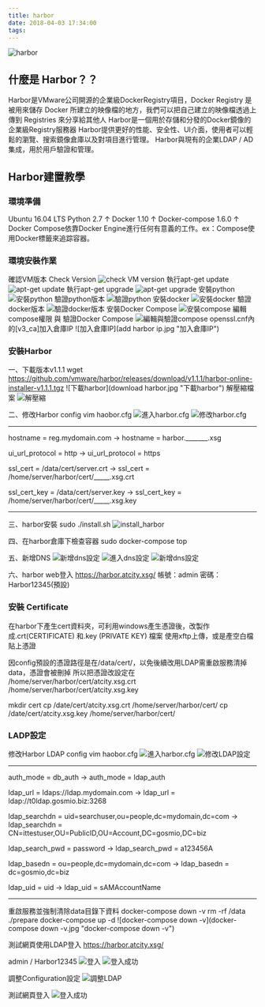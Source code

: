 ```yaml
---
title: harbor
date: 2018-04-03 17:34:00
tags:
---
```

![harbor](harbor.jpg " harbor")
## 什麼是 Harbor？？

Harbor是VMware公司開源的企業級DockerRegistry項目，Docker Registry 是被用來儲存 Docker 所建立的映像檔的地方，我們可以把自己建立的映像檔透過上傳到 Registries 來分享給其他人
Harbor是一個用於存儲和分發的Docker鏡像的企業級Registry服務器
Harbor提供更好的性能、安全性、UI介面，使用者可以輕鬆的瀏覽、搜索鏡像倉庫以及對項目進行管理。
Harbor與現有的企業LDAP / AD集成，用於用戶驗證和管理。



## Harbor建置教學

### 環境準備
Ubuntu 16.04 LTS
Python 2.7 ↑
Docker 1.10 ↑
Docker-compose 1.6.0 ↑  
Docker Compose依靠Docker Engine進行任何有意義的工作。ex：Compose使用Docker標籤來追踪容器。

### 環境安裝作業
確認VM版本 Check Version
![check VM version](version.jpg "cherck VM version")
執行apt-get update
![apt-get update](update.jpg "apt-get update")
執行apt-get upgrade
![apt-get upgrade](upgrade.jpg "apt-get upgrade")
安裝python
![安裝python](install_python.jpg "安裝python")
驗證python版本
![驗證python](python_version.jpg "驗證python")
安裝docker
![安裝docker](install_docker.jpg "安裝docker")
驗證docker版本
![驗證docker版本](docker_version.jpg "驗證docker版本")
安裝Docker Compose
![安裝compose](compose.jpg "安裝compose")
編輯compose權限 與 驗證Docker Compose
![編輯與驗證compose](compose_version.jpg "編輯與驗證compose")
openssl.cnf內的[v3_ca]加入倉庫IP
![加入倉庫IP](add harbor ip.jpg "加入倉庫IP")

### 安裝Harbor
一、下載版本v1.1.1
wget https://github.com/vmware/harbor/releases/download/v1.1.1/harbor-online-installer-v1.1.1.tgz
![下載harbor](download harbor.jpg "下載harbor")
解壓縮檔案
![解壓縮](unzip.jpg "解壓縮")

二、修改Harbor config
vim haobor.cfg
![進入harbor.cfg](harbor_cfg.jpg "進入harbor.cfg")
![修改harbor.cfg](fix_harbor_cfg.jpg "修改harbor.cfg")

-------
hostname = reg.mydomain.com
→ hostname = harbor._______.xsg

 ui_url_protocol = http
→ ui_url_protocol = https

 ssl_cert = /data/cert/server.crt
→ ssl_cert = /home/server/harbor/cert/_____.xsg.crt

 ssl_cert_key = /data/cert/server.key
→ ssl_cert_key = /home/server/harbor/cert/_____.xsg.key

-------


三、harbor安裝
sudo ./install.sh
![install_harbor](install_harbor.jpg "install_harbor")

四、在harbor倉庫下檢查容器
sudo docker-compose top

五、新增DNS
![新增dns設定](dns1.jpg "新增dns設定")
![進入dns設定](dns2.jpg "進入dns設定")
![新增dns設定](dns3.jpg "新增dns設定")

六、harbor web登入
https://harbor.atcity.xsg/
帳號：admin
密碼：Harbor12345(預設)

### 安裝 Certificate
在harbor下產生cert資料夾，可利用windows產生憑證後，改製作成.crt(CERTIFICATE) 和.key  (PRIVATE KEY) 檔案 
使用xftp上傳，或是產空白檔貼上憑證

因config預設的憑證路徑是在/data/cert/，以免後續改用LDAP需重啟服務清掉data，憑證會被刪掉
所以把憑證改設定在 
/home/server/harbor/cert/atcity.xsg.crt
/home/server/harbor/cert/atcity.xsg.key

mkdir cert
cp /date/cert/atcity.xsg.crt /home/server/harbor/cert/
cp /date/cert/atcity.xsg.key /home/server/harbor/cert/


### LADP設定
修改Harbor LDAP config
vim haobor.cfg
![進入harbor.cfg](harbor_cfg.jpg "進入harbor.cfg")
![修改LDAP設定](fix_LDAB_harbor_cfg.jpg "修改LDAP設定")

-------
auth_mode = db_auth
→ auth_mode = ldap_auth

ldap_url = ldaps://ldap.mydomain.com
→ ldap_url = ldap://t0ldap.gosmio.biz:3268

ldap_searchdn = uid=searchuser,ou=people,dc=mydomain,dc=com
→ ldap_searchdn = CN=ittestuser,OU=PublicID,OU=Account,DC=gosmio,DC=biz

ldap_search_pwd = password
→ ldap_search_pwd = a123456A

ldap_basedn = ou=people,dc=mydomain,dc=com
→ ldap_basedn = dc=gosmio,dc=biz

ldap_uid = uid
→ ldap_uid = sAMAccountName

-----

重啟服務並強制清除data目錄下資料
    docker-compose down -v
    rm -rf /data
    ./prepare
    docker-compose up -d
![docker-compose down -v](docker-compose down -v.jpg "docker-compose down -v")


測試網頁使用LDAP登入
https://harbor.atcity.xsg/

admin / Harbor12345
![登入](login.jpg "登入")
![登入成功](login_admin.jpg "登入成功")

調整Configuration設定
![調整LDAP](LDAP_Configuration.jpg "調整LDAP")

測試網頁登入
![登入成功](login_LDAP.jpg "登入成功")